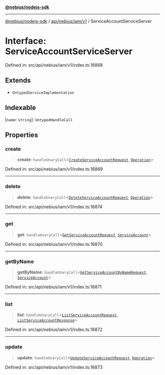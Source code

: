 [**@nebius/nodejs-sdk**](../../../../../README.md)

---

[@nebius/nodejs-sdk](../../../../../README.md) / [api/nebius/iam/v1](../README.md) / ServiceAccountServiceServer

# Interface: ServiceAccountServiceServer

Defined in: src/api/nebius/iam/v1/index.ts:16868

## Extends

- `UntypedServiceImplementation`

## Indexable

\[`name`: `string`\]: `UntypedHandleCall`

## Properties

### create

> **create**: `handleUnaryCall`\<[`CreateServiceAccountRequest`](CreateServiceAccountRequest.md), [`Operation`](../../../common/v1/interfaces/Operation.md)\>

Defined in: src/api/nebius/iam/v1/index.ts:16869

---

### delete

> **delete**: `handleUnaryCall`\<[`DeleteServiceAccountRequest`](DeleteServiceAccountRequest.md), [`Operation`](../../../common/v1/interfaces/Operation.md)\>

Defined in: src/api/nebius/iam/v1/index.ts:16874

---

### get

> **get**: `handleUnaryCall`\<[`GetServiceAccountRequest`](GetServiceAccountRequest.md), [`ServiceAccount`](ServiceAccount.md)\>

Defined in: src/api/nebius/iam/v1/index.ts:16870

---

### getByName

> **getByName**: `handleUnaryCall`\<[`GetServiceAccountByNameRequest`](GetServiceAccountByNameRequest.md), [`ServiceAccount`](ServiceAccount.md)\>

Defined in: src/api/nebius/iam/v1/index.ts:16871

---

### list

> **list**: `handleUnaryCall`\<[`ListServiceAccountRequest`](ListServiceAccountRequest.md), [`ListServiceAccountResponse`](ListServiceAccountResponse.md)\>

Defined in: src/api/nebius/iam/v1/index.ts:16872

---

### update

> **update**: `handleUnaryCall`\<[`UpdateServiceAccountRequest`](UpdateServiceAccountRequest.md), [`Operation`](../../../common/v1/interfaces/Operation.md)\>

Defined in: src/api/nebius/iam/v1/index.ts:16873
